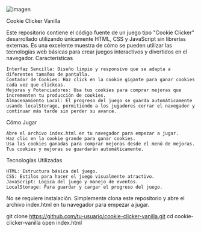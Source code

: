 ![imagen](https://github.com/Ethan04Munoz/cookie-clicker/assets/67711002/c699f8fa-d59c-4d45-b132-f0a040023291)

Cookie Clicker Vanilla

Este repositorio contiene el código fuente de un juego tipo "Cookie Clicker" desarrollado utilizando únicamente HTML, CSS y JavaScript sin librerías externas. Es una excelente muestra de cómo se pueden utilizar las tecnologías web básicas para crear juegos interactivos y divertidos en el navegador.
Características

    Interfaz Sencilla: Diseño limpio y responsivo que se adapta a diferentes tamaños de pantalla.
    Contador de Cookies: Haz click en la cookie gigante para ganar cookies cada vez que clickeas.
    Mejoras y Potenciadores: Usa tus cookies para comprar mejoras que incrementen tu producción de cookies.
    Almacenamiento Local: El progreso del juego se guarda automáticamente usando localStorage, permitiendo a los jugadores cerrar el navegador y continuar más tarde sin perder su avance.

Cómo Jugar

    Abre el archivo index.html en tu navegador para empezar a jugar.
    Haz clic en la cookie grande para ganar cookies.
    Usa las cookies ganadas para comprar mejoras desde el menú de mejoras.
    Tus cookies y mejoras se guardarán automáticamente.

Tecnologías Utilizadas

    HTML: Estructura básica del juego.
    CSS: Estilos para hacer el juego visualmente atractivo.
    JavaScript: Lógica del juego y manejo de eventos.
    LocalStorage: Para guardar y cargar el progreso del juego.

    
No se requiere instalación. Simplemente clona este repositorio y abre el archivo index.html en tu navegador para empezar a jugar.

git clone https://github.com/tu-usuario/cookie-clicker-vanilla.git
cd cookie-clicker-vanilla
open index.html

